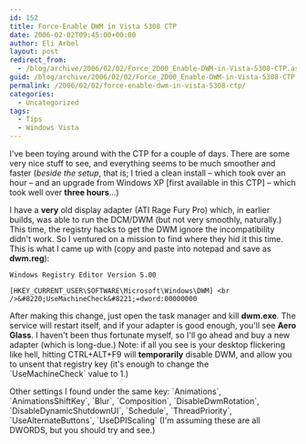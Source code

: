 ```yaml
---
id: 152
title: Force-Enable DWM in Vista 5308 CTP
date: 2006-02-02T09:45:00+00:00
author: Eli Arbel
layout: post
redirect_from:
  - /blog/archive/2006/02/02/Force_2D00_Enable-DWM-in-Vista-5308-CTP.aspx.html
guid: /blog/archive/2006/02/02/Force_2D00_Enable-DWM-in-Vista-5308-CTP.aspx
permalink: /2006/02/02/force-enable-dwm-in-vista-5308-ctp/
categories:
  - Uncategorized
tags:
  - Tips
  - Windows Vista
---
```

I've been toying around with the CTP for a couple of days. There are some very nice stuff to see, and everything seems to be much smoother and faster (_beside the setup_, that is; I tried a clean install &#8211; which took over an hour &#8211; and an upgrade from Windows XP [first available in this CTP] &#8211; which took well over **three hours**&#8230;)

I have a **very**&nbsp;old display adapter (ATI Rage Fury Pro) which, in earlier builds, was able to run the DCM/DWM (but not very smoothly, naturally.) This time, the registry hacks to get the DWM ignore the incompatibility didn't work. So I ventured on a mission to find where they hid it this time. This is what&nbsp;I came up with (copy and paste into notepad and save as **dwm.reg**):

```
Windows Registry Editor Version 5.00

[HKEY_CURRENT_USER\SOFTWARE\Microsoft\Windows\DWM] <br />&#8220;UseMachineCheck&#8221;=dword:00000000
```

<p>
  After making this change, just open the task manager and kill <b>dwm.exe</b>. The service will restart itself, and if your adapter is good enough, you'll see <b>Aero Glass</b>. I haven't been thus fortunate myself, so I'll go ahead and buy a new adapter (which is long-due.) Note: if all you see is your desktop flickering like hell, hitting CTRL+ALT+F9 will <b>temporarily</b> disable DWM, and allow you to unsent that registry key (it's enough to change the `UseMachineCheck`&nbsp;value to 1.)
</p>

<p>
  Other settings I found under the same key: `Animations`, `AnimationsShiftKey`, `Blur`, `Composition`, `DisableDwmRotation`,&nbsp; `DisableDynamicShutdownUI`, `Schedule`, `ThreadPriority`, `UseAlternateButtons`, `UseDPIScaling` (I'm assuming these are all DWORDS, but you should try and see.)
</p>